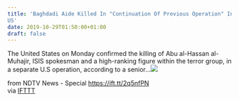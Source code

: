 ```yaml
---
title: 'Baghdadi Aide Killed In "Continuation Of Previous Operation" In Syria:
US'
date: 2019-10-29T01:50:00+01:00
draft: false
---
```


The United States on Monday confirmed the killing of Abu al-Hassan al-Muhajir, ISIS spokesman and a high-ranking figure within the terror group, in a separate U.S operation, according to a senior...![](http://feeds.feedburner.com/~r/NDTV-LatestNews/~4/wQLq07fxOJw)  
  
from NDTV News - Special https://ift.tt/2q5nfPN  
via [IFTTT](https://ifttt.com/?ref=da&site=blogger)
